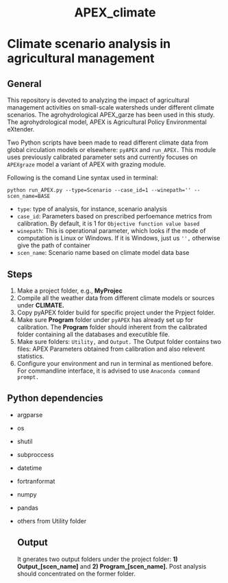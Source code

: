 # <p align="center"> APEX_climate </p>
# Climate scenario analysis in agricultural management
## General 
This repository is devoted to analyzing the impact of agricultural management activities on small-scale watersheds under different climate scenarios. The agrohydrological APEX_garze has been used in this study. The agrohydrological model, APEX is Agricultural Policy Environmental eXtender.

Two Python scripts have been made to read different climate data from global circulation models or elsewhere: `pyAPEX` and `run_APEX.` This module uses previously calibrated parameter sets and currently focuses on `APEXgraze` model a variant of APEX with grazing module. 

Following is the comand Line syntax used in terminal:

`python run_APEX.py --type=Scenario --case_id=1 --winepath='' --scen_name=BASE`

* `type`: type of analysis, for instance, scenario analysis
* `case_id`: Parameters based on prescribed perfoemance metrics from calibration. By default, it is 1 for `Objective function value based`
* `winepath`: This is operational parameter, which looks if the mode of computation is Linux or Windows. If it is Windows, just us `'',` otherwise give the path of container
* `scen_name`: Scenario name based on climate model data base

## Steps
1. Make a project folder, e.g., **MyProjec**
2. Compile all the weather data from different climate models or sources under **CLIMATE.**
3. Copy pyAPEX folder build for specific project under the Prpject folder.
4. Make sure **Program** folder under `pyAPEX` has already set up for calibration. The **Program** folder should inherent from the calibrated folder containing all the databases and executible file.
5. Make sure folders: `Utility,` and `Output.` The Output folder contains two files: APEX Parameters obtained from calibration and also relevent statistics.
6. Configure your environment and run in terminal as mentioned before. For commandline interface, it is advised to use `Anaconda command prompt.`

##  Python dependencies 
* argparse
* os
* shutil
* subproccess
* datetime
* fortranformat
* numpy
* pandas
* others from Utility folder

  ## Output
  It gnerates two output folders under the project folder: **1) Output_[scen_name]** and **2) Program_[scen_name].** Post analysis should concentrated on the former folder.

  

   
  
